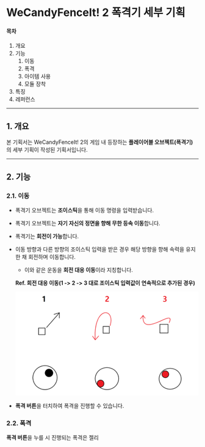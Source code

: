 # WeCandyFenceIt! 2 폭격기 세부 기획

#### 목차

1.  개요
2.  기능
    1.  이동
    2.  폭격
    3.  아이템 사용
    4.  모듈 장착
3.  특징
4.  레퍼런스

-----

## 1. 개요

본 기획서는 WeCandyFenceIt! 2의 게임 내 등장하는 **플레이어블 오브젝트(폭격기)** 의 세부 기획이 작성된 기획서입니다.

----

## 2. 기능

### 2.1. 이동

*   폭격기 오브젝트는 **조이스틱**을 통해 이동 명령을 입력받습니다.

*   폭격기 오브젝트는 **자기 자신의 정면을 향해 무한 등속 이동**합니다.

*   폭격기는 **회전이 가능**합니다.

*   이동 방향과 다른 방향의 조이스틱 입력을 받은 경우 해당 방향을 향해 속력을 유지한 채 회전하며 이동합니다.

    *   이와 같은 운동을 **회전 대응 이동**이라 지칭합니다.

    **Ref. 회전 대응 이동(1 -> 2 -> 3 대로 조이스틱 입력값이 연속적으로 추가된 경우)** 

    ![](../image/Bomber_Move_01.png)

*   **폭격 버튼**을 터치하여 폭격을 진행할 수 있습니다.

### 2.2. 폭격

**폭격 버튼**을 누를 시 진행되는 폭격은 젤리 


